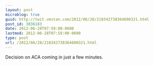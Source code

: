 ```yaml
---
layout: post
microblog: true
guid: http://twit.vmstan.com/2012/06/28/218342738364600321.html
post_id: 3036183
date: 2012-06-28T07:59:00-0600
lastmod: 2012-06-28T07:59:00-0600
type: post
url: /2012/06/28/218342738364600321.html
---
```

Decision on ACA coming in just a few minutes.
